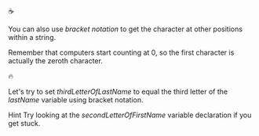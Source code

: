 :coffee:

You can also use _bracket notation_ to get the character at other positions within a string.

Remember that computers start counting at 0, so the first character is actually the zeroth character.

:fire:

Let's try to set _thirdLetterOfLastName_ to equal the third letter of the _lastName_ variable using bracket notation.

Hint
Try looking at the _secondLetterOfFirstName_ variable declaration if you get stuck.
